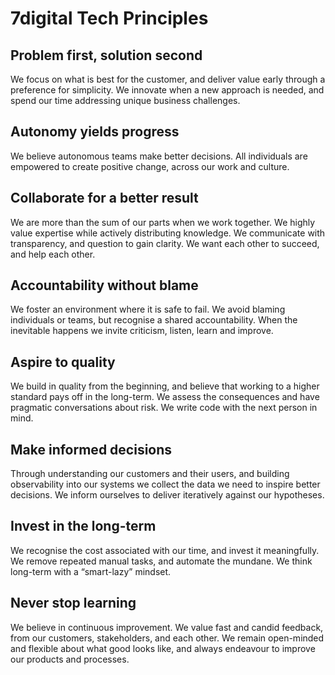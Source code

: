 # 7digital Tech Principles

## Problem first, solution second

We focus on what is best for the customer, and deliver value early through a preference for simplicity. We innovate when a new approach is needed, and spend our time addressing unique business challenges.

## Autonomy yields progress

We believe autonomous teams make better decisions. All individuals are empowered to create positive change, across our work and culture.

## Collaborate for a better result

We are more than the sum of our parts when we work together. We highly value expertise while actively distributing knowledge. We communicate with transparency, and question to gain clarity. We want each other to succeed, and help each other.

## Accountability without blame

We foster an environment where it is safe to fail. We avoid blaming individuals or teams, but recognise a shared accountability. When the inevitable happens we invite criticism, listen, learn and improve.

## Aspire to quality

We build in quality from the beginning, and believe that working to a higher standard pays off in the long-term. We assess the consequences and have pragmatic conversations about risk. We write code with the next person in mind.

## Make informed decisions

Through understanding our customers and their users, and building observability into our systems we collect the data we need to inspire better decisions. We inform ourselves to deliver iteratively against our hypotheses.

## Invest in the long-term

We recognise the cost associated with our time, and invest it meaningfully. We remove repeated manual tasks, and automate the mundane. We think long-term with a “smart-lazy” mindset.

## Never stop learning

We believe in continuous improvement. We value fast and candid feedback, from our customers, stakeholders, and each other. We remain open-minded and flexible about what good looks like, and always endeavour to improve our products and processes.
